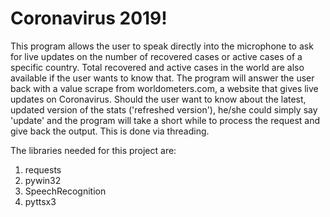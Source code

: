 # Coronavirus 2019!
This program allows the user to speak directly into the microphone to ask for live updates on the number of recovered cases or active cases of a specific country. Total recovered and active cases in the world are also available if the user wants to know that. The program will answer the user back with a value scrape from worldometers.com, a website that gives live updates on Coronavirus. Should the user want to know about the latest, updated version of the stats ('refreshed version'), he/she could simply say 'update' and the program will take a short while to process the request and give back the output. This is done via threading. 

The libraries needed for this project are:
1. requests
2. pywin32
3. SpeechRecognition
4. pyttsx3
